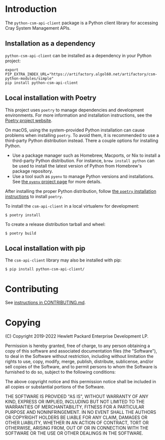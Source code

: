 # Introduction

The `python-csm-api-client` package is a Python client library for accessing
Cray System Management APIs.

## Installation as a dependency

`python-csm-api-client` can be installed as a dependency in your Python project:

```
export PIP_EXTRA_INDEX_URL="https://artifactory.algol60.net/artifactory/csm-python-modules/simple"
pip install python-csm-api-client
```

## Local installation with Poetry

This project uses `poetry` to manage dependencies and development environments.
For more information and installation instructions, see the [Poetry project
website](https://python-poetry.org/).

On macOS, using the system-provided Python installation can cause problems when
installing `poetry`. To avoid them, it is recommended to use a third-party
Python distribution instead. There a couple options for installing Python.

* Use a package manager such as Homebrew, Macports, or Nix to install a
  third-party Python distribution. For instance, `brew install python` can be
  used to install the latest version of Python from Homebrew's package
  repository.
* Use a tool such as `pyenv` to manage Python versions and installations. See
  [the `pyenv` project page](https://github.com/pyenv/pyenv/) for more details.

After installing the proper Python distribution, follow [the `poetry`
installation
instructions](https://python-poetry.org/docs/#installing-with-the-official-installer)
to install `poetry`.

To install the `csm-api-client` in a local virtualenv for development:

```
$ poetry install
```

To create a release distribution tarball and wheel:

```
$ poetry build
```

## Local installation with pip

The `csm-api-client` library may also be installed with pip:

```
$ pip install python-csm-api-client/
```

# Contributing

See [instructions in CONTRIBUTING.md](CONTRIBUTING.md).


# Copying

(C) Copyright 2019-2022 Hewlett Packard Enterprise Development LP.

Permission is hereby granted, free of charge, to any person obtaining a
copy of this software and associated documentation files (the "Software"),
to deal in the Software without restriction, including without limitation
the rights to use, copy, modify, merge, publish, distribute, sublicense,
and/or sell copies of the Software, and to permit persons to whom the
Software is furnished to do so, subject to the following conditions:

The above copyright notice and this permission notice shall be included
in all copies or substantial portions of the Software.

THE SOFTWARE IS PROVIDED "AS IS", WITHOUT WARRANTY OF ANY KIND, EXPRESS OR
IMPLIED, INCLUDING BUT NOT LIMITED TO THE WARRANTIES OF MERCHANTABILITY,
FITNESS FOR A PARTICULAR PURPOSE AND NONINFRINGEMENT.  IN NO EVENT SHALL
THE AUTHORS OR COPYRIGHT HOLDERS BE LIABLE FOR ANY CLAIM, DAMAGES OR
OTHER LIABILITY, WHETHER IN AN ACTION OF CONTRACT, TORT OR OTHERWISE,
ARISING FROM, OUT OF OR IN CONNECTION WITH THE SOFTWARE OR THE USE OR
OTHER DEALINGS IN THE SOFTWARE.
